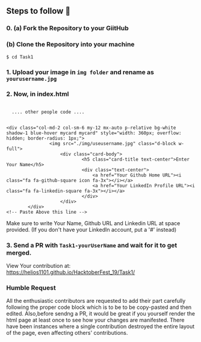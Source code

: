 
## Steps to follow :scroll:

### 0. (a) Fork the Repository to your GiitHub 
###    (b) Clone the Repository into your machine
```$ cd Task1 ```

### 1. Upload your image in `img folder` and rename as `yourusername.jpg`

### 2. Now, in index.html 

``` Paste the following code below <body> tag..

  .... other people code ....
  
  
<div class="col-md-2 col-sm-6 my-12 mx-auto p-relative bg-white shadow-1 blue-hover mycard mycard" style="width: 360px; overflow: hidden; border-radius: 1px;">
                <img src="./img/useusername.jpg" class="d-block w-full">
                    <div class="card-body">
                            <h5 class="card-title text-center">Enter Your Name</h5>
                            <div class="text-center">
                                <a href="Your Github Home URL"><i class="fa fa-github-square icon fa-3x"></i></a>
                                <a href="Your LinkedIn Profile URL"><i class="fa fa-linkedin-square fa-3x"></i></a>
                            </div>
                    </div>
        </div>
<!-- Paste Above this line -->

```
Make sure to write Your Name, Github URL and Linkedin URL at space provided.
(If you don't have your LinkedIn account, put a '#' instead)


### 3. Send a PR with `Task1-yourUserName` and wait for it to get merged. 

View Your contribution at: https://helios1101.github.io/HacktoberFest_19/Task1/

### Humble Request

All the enthusiastic contributors are requested to add their part carefully following the proper code block which is to be to be copy-pasted and then edited. Also,before sendng a PR, it would be great if you yourself render the html page at least once to see how your changes are manifested. There have been instances where a single contribution destroyed the entire layout of the page, even affecting others' contributions.
